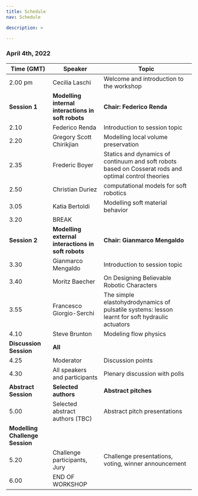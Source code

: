 ```yaml
---
title: Schedule
nav: Schedule

description: >

---
```


### April 4th, 2022

Time (GMT) | Speaker | Topic
------- | ----------------------------------- | ----------------------------------------------- 
2.00 pm | Cecilia Laschi                      | Welcome and introduction to the workshop
**Session 1** | **Modelling internal interactions in soft robots** | **Chair: Federico Renda**
2.10    | Federico Renda                      | Introduction to session topic
2.20    | Gregory Scott Chirikjian            | Modelling local volume preservation
2.35    | Frederic Boyer                      | Statics and dynamics of continuum and soft robots based on Cosserat rods and optimal control theories
2.50    | Christian Duriez                    | computational models for soft robotics
3.05    | Katia Bertoldi                      | Modelling soft material behavior
3.20    | BREAK
**Session 2** | **Modelling external interactions in soft robots** | **Chair: Gianmarco Mengaldo**
3.30    | Gianmarco Mengaldo                  | Introduction to session topic
3.40    | Moritz Baecher                      | On Designing Believable Robotic Characters
3.55    | Francesco Giorgio-Serchi            | The simple elastohydrodynamics of pulsatile systems: lesson learnt for soft hydraulic actuators
4.10    | Steve Brunton                       | Modeling flow physics
**Discussion Session** | **All** | 
4.25    | Moderator                           | Discussion points 
4.30    | All speakers and participants       | Plenary discussion with polls
**Abstract Session** | **Selected authors**   | **Abstract pitches**
5.00    | Selected abstract authors (TBC)     | Abstract pitch presentations
**Modelling Challenge Session** | | 
5.20    | Challenge participants, Jury        | Challenge presentations, voting, winner announcement | 
6.00    | END OF WORKSHOP | 
